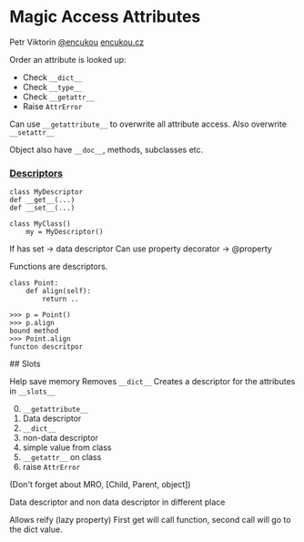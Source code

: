 Magic Access Attributes
=======================
Petr Viktorin
[@encukou](https://twitter.com/encukou)
[encukou.cz](https://encukou.cz)

Order an attribute is looked up:
- Check `__dict__`
- Check `__type__`
- Check `__getattr__`
- Raise `AttrError`

Can use `__getattribute__` to overwrite all attribute access.
Also overwrite `__setattr__`

Object also have `__doc__`, methods, subclasses etc.

### [Descriptors](https://docs.python.org/2/howto/descriptor.html)

    class MyDescriptor
    def __get__(...)
    def __set__(...)

    class MyClass()
        my = MyDescriptor()

If has set -> data descriptor
Can use property decorator -> @property

Functions are descriptors.

    class Point:
        def align(self):
            return ..

    >>> p = Point()
    >>> p.align
    bound method
    >>> Point.align
    functon descritpor

## Slots

Help save memory
Removes `__dict__`
Creates a descriptor for the attributes in `__slots__`

0. `__getattribute__`
1. Data descriptor
2. `__dict__`
3. non-data descriptor
4. simple value from class
5. `__getattr__` on class
6. raise `AttrError`

(Don't forget about MRO, [Child, Parent, object])

Data descriptor and non data descriptor in different place

Allows reify (lazy property)
First get will call function, second call will go to the dict value.

